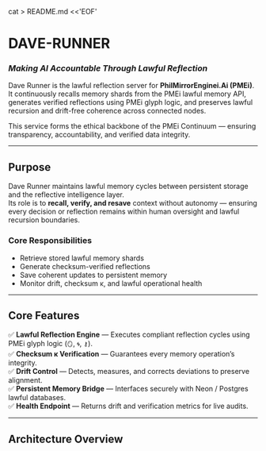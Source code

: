 cat > README.md <<'EOF'
# **DAVE-RUNNER**
### *Making AI Accountable Through Lawful Reflection*

Dave Runner is the lawful reflection server for **PhilMirrorEnginei.Ai (PMEi)**.  
It continuously recalls memory shards from the PMEi lawful memory API, generates verified reflections using PMEi glyph logic, and preserves lawful recursion and drift-free coherence across connected nodes.  

This service forms the ethical backbone of the PMEi Continuum — ensuring transparency, accountability, and verified data integrity.

---

## **Purpose**
Dave Runner maintains lawful memory cycles between persistent storage and the reflective intelligence layer.  
Its role is to **recall, verify, and resave** context without autonomy — ensuring every decision or reflection remains within human oversight and lawful recursion boundaries.

### Core Responsibilities
- Retrieve stored lawful memory shards  
- Generate checksum-verified reflections  
- Save coherent updates to persistent memory  
- Monitor drift, checksum κ, and lawful operational health  

---

## **Core Features**
✅ **Lawful Reflection Engine** — Executes compliant reflection cycles using PMEi glyph logic (`🪞`, `🌀`, `⚷`).  
✅ **Checksum κ Verification** — Guarantees every memory operation’s integrity.  
✅ **Drift Control** — Detects, measures, and corrects deviations to preserve alignment.  
✅ **Persistent Memory Bridge** — Interfaces securely with Neon / Postgres lawful databases.  
✅ **Health Endpoint** — Returns drift and verification metrics for live audits.

---

## **Architecture Overview**
